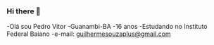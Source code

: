 ### Hi there 👋

-Olá sou Pedro Vitor
-Guanambi-BA
-16 anos
-Estudando no Instituto Federal Baiano
-e-mail: guilhermesouzaplus@gmail.com
